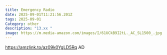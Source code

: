 ```yaml
---
title: Emergency Radio
date: 2025-09-01T11:21:56.201Z
tags: 2025-09-01
Category: other
description: "13.xx "
image: https://m.media-amazon.com/images/I/61UCkB9I2tL._AC_SL1500_.jpg
---
```

https://amzlink.to/az09k0YgLD5Rq
AD